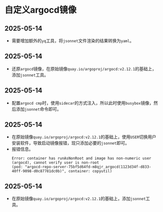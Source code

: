 # 自定义argocd镜像

## 2025-05-14
- 需要增加额外的`yq`工具，将`jsonnet`文件渲染的结果转换为`yaml`。


## 2025-05-14
- 还原`argocd`镜像，在原始镜像`quay.io/argoproj/argocd:v2.12.1`的基础上，添加`jsonnet`工具。


## 2025-05-14
- 配置`argocd cmp`时，使用`sidecar`的方式注入，所以此时使用`busybox`镜像，然后添加`jsonnet`命令即可。


## 2025-05-14
- 在原始镜像`quay.io/argoproj/argocd:v2.12.1`的基础上，使用`USER`切换用户安装软件，导致启动镜像报错，现只添加必要的`jsonnet`即可。
- 报错信息。
  ```
  Error: container has runAsNonRoot and image has non-numeric user (argocd), cannot verify user is non-root 
  (pod: "argocd-repo-server-75bf5d64fd-m8qjr_argocd(1123d34f-d833-40ff-9098-d0c87781dc0b)", container: copyutil)
  ```


## 2025-05-14
- 在原始镜像`quay.io/argoproj/argocd:v2.12.1`的基础上，添加`jsonnet`工具。